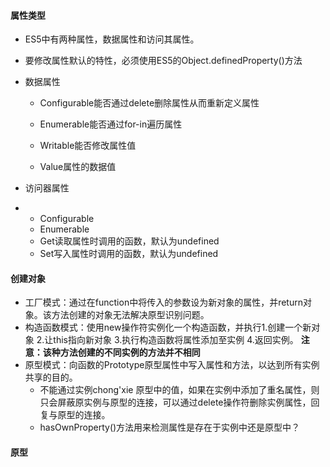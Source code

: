 #### 属性类型

* ES5中有两种属性，数据属性和访问其属性。
* 要修改属性默认的特性，必须使用ES5的Object.definedProperty\(\)方法
* 数据属性

  * Configurable能否通过delete删除属性从而重新定义属性
  * Enumerable能否通过for-in遍历属性

  * Writable能否修改属性值

  * Value属性的数据值

* 访问器属性

* * Configurable
  * Enumerable
  * Get读取属性时调用的函数，默认为undefined
  * Set写入属性时调用的函数，默认为undefined

#### 创建对象

* 工厂模式：通过在function中将传入的参数设为新对象的属性，并return对象。该方法创建的对象无法解决原型识别问题。
* 构造函数模式：使用new操作符实例化一个构造函数，并执行1.创建一个新对象 2.让this指向新对象 3.执行构造函数将属性添加至实例 4.返回实例。 **注意：该种方法创建的不同实例的方法并不相同**
* 原型模式：向函数的Prototype原型属性中写入属性和方法，以达到所有实例共享的目的。
  * 不能通过实例chong'xie 原型中的值，如果在实例中添加了重名属性，则只会屏蔽原实例与原型的连接，可以通过delete操作符删除实例属性，回复与原型的连接。
  * hasOwnProperty\(\)方法用来检测属性是存在于实例中还是原型中？

#### 原型



